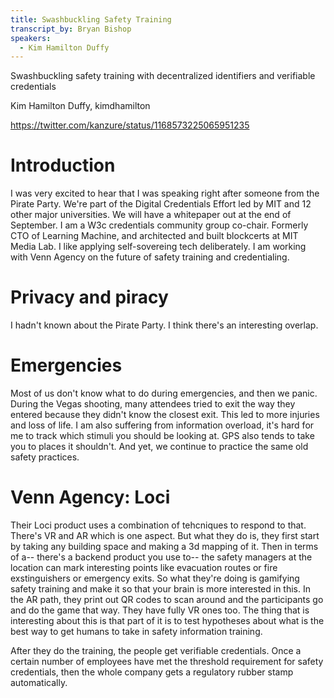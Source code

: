 ```yaml
---
title: Swashbuckling Safety Training
transcript_by: Bryan Bishop
speakers:
  - Kim Hamilton Duffy
---
```

Swashbuckling safety training with decentralized identifiers and verifiable credentials

Kim Hamilton Duffy, kimdhamilton

<https://twitter.com/kanzure/status/1168573225065951235>

# Introduction

I was very excited to hear that I was speaking right after someone from the Pirate Party. We're part of the Digital Credentials Effort led by MIT and 12 other major universities. We will have a whitepaper out at the end of September. I am a W3c credentials community group co-chair. Formerly CTO of Learning Machine, and architected and built blockcerts at MIT Media Lab. I like applying self-sovereing tech deliberately. I am working with Venn Agency on the future of safety training and credentialing.

# Privacy and piracy

I hadn't known about the Pirate Party. I think there's an interesting overlap.

# Emergencies

Most of us don't know what to do during emergencies, and then we panic. During the Vegas shooting, many attendees tried to exit the way they entered because they didn't know the closest exit. This led to more injuries and loss of life. I am also suffering from information overload, it's hard for me to track which stimuli you should be looking at. GPS also tends to take you to places it shouldn't. And yet, we continue to practice the same old safety practices.

# Venn Agency: Loci

Their Loci product uses a combination of tehcniques to respond to that. There's VR and AR which is one aspect. But what they do is, they first start by taking any building space and making a 3d mapping of it. Then in terms of a-- there's a backend product you use to-- the safety managers at the location can mark interesting points like evacuation routes or fire exstinguishers or emergency exits. So what they're doing is gamifying safety training and make it so that your brain is more interested in this. In the AR path, they print out QR codes to scan around and the participants go and do the game that way. They have fully VR ones too. The thing that is interesting about this is that part of it is to test hypotheses about what is the best way to get humans to take in safety information training.

After they do the training, the people get verifiable credentials. Once a certain number of employees have met the threshold requirement for safety credentials, then the whole company gets a regulatory rubber stamp automatically.




